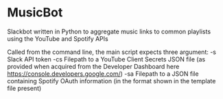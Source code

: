 # MusicBot
Slackbot written in Python to aggregate music links to common playlists using the YouTube and Spotify APIs

Called from the command line, the main script expects three argument:
  -s    Slack API token
  -cs   Filepath to a YouTube Client Secrets JSON file (as provided when acquired from the Developer Dashboard here https://console.developers.google.com/)
  -sa   Filepath to a JSON file containing Spotify OAuth information (in the format shown in the template file present)
